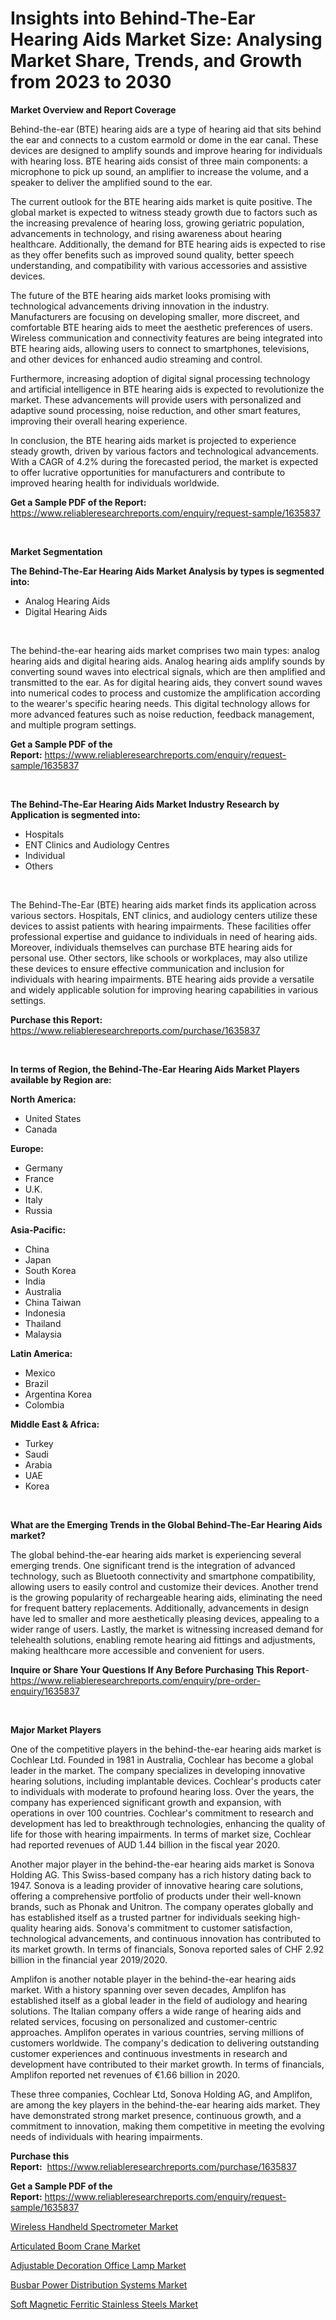 <p><h1>Insights into Behind-The-Ear Hearing Aids Market Size: Analysing Market Share, Trends, and Growth from 2023 to 2030</h1></p><p><strong>Market Overview and Report Coverage</strong></p>
<p><p>Behind-the-ear (BTE) hearing aids are a type of hearing aid that sits behind the ear and connects to a custom earmold or dome in the ear canal. These devices are designed to amplify sounds and improve hearing for individuals with hearing loss. BTE hearing aids consist of three main components: a microphone to pick up sound, an amplifier to increase the volume, and a speaker to deliver the amplified sound to the ear.</p><p>The current outlook for the BTE hearing aids market is quite positive. The global market is expected to witness steady growth due to factors such as the increasing prevalence of hearing loss, growing geriatric population, advancements in technology, and rising awareness about hearing healthcare. Additionally, the demand for BTE hearing aids is expected to rise as they offer benefits such as improved sound quality, better speech understanding, and compatibility with various accessories and assistive devices.</p><p>The future of the BTE hearing aids market looks promising with technological advancements driving innovation in the industry. Manufacturers are focusing on developing smaller, more discreet, and comfortable BTE hearing aids to meet the aesthetic preferences of users. Wireless communication and connectivity features are being integrated into BTE hearing aids, allowing users to connect to smartphones, televisions, and other devices for enhanced audio streaming and control.</p><p>Furthermore, increasing adoption of digital signal processing technology and artificial intelligence in BTE hearing aids is expected to revolutionize the market. These advancements will provide users with personalized and adaptive sound processing, noise reduction, and other smart features, improving their overall hearing experience.</p><p>In conclusion, the BTE hearing aids market is projected to experience steady growth, driven by various factors and technological advancements. With a CAGR of 4.2% during the forecasted period, the market is expected to offer lucrative opportunities for manufacturers and contribute to improved hearing health for individuals worldwide.</p></p>
<p><strong>Get a Sample PDF of the Report:</strong> <a href="https://www.reliableresearchreports.com/enquiry/request-sample/1635837">https://www.reliableresearchreports.com/enquiry/request-sample/1635837</a></p>
<p>&nbsp;</p>
<p><strong>Market Segmentation</strong></p>
<p><strong>The Behind-The-Ear Hearing Aids Market Analysis by types is segmented into:</strong></p>
<p><ul><li>Analog Hearing Aids</li><li>Digital Hearing Aids</li></ul></p>
<p>&nbsp;</p>
<p><p>The behind-the-ear hearing aids market comprises two main types: analog hearing aids and digital hearing aids. Analog hearing aids amplify sounds by converting sound waves into electrical signals, which are then amplified and transmitted to the ear. As for digital hearing aids, they convert sound waves into numerical codes to process and customize the amplification according to the wearer's specific hearing needs. This digital technology allows for more advanced features such as noise reduction, feedback management, and multiple program settings.</p></p>
<p><strong>Get a Sample PDF of the Report:</strong>&nbsp;<a href="https://www.reliableresearchreports.com/enquiry/request-sample/1635837">https://www.reliableresearchreports.com/enquiry/request-sample/1635837</a></p>
<p>&nbsp;</p>
<p><strong>The Behind-The-Ear Hearing Aids Market Industry Research by Application is segmented into:</strong></p>
<p><ul><li>Hospitals</li><li>ENT Clinics and Audiology Centres</li><li>Individual</li><li>Others</li></ul></p>
<p>&nbsp;</p>
<p><p>The Behind-The-Ear (BTE) hearing aids market finds its application across various sectors. Hospitals, ENT clinics, and audiology centers utilize these devices to assist patients with hearing impairments. These facilities offer professional expertise and guidance to individuals in need of hearing aids. Moreover, individuals themselves can purchase BTE hearing aids for personal use. Other sectors, like schools or workplaces, may also utilize these devices to ensure effective communication and inclusion for individuals with hearing impairments. BTE hearing aids provide a versatile and widely applicable solution for improving hearing capabilities in various settings.</p></p>
<p><strong>Purchase this Report:</strong>&nbsp; <a href="https://www.reliableresearchreports.com/purchase/1635837">https://www.reliableresearchreports.com/purchase/1635837</a></p>
<p>&nbsp;</p>
<p><strong>In terms of Region, the Behind-The-Ear Hearing Aids Market Players available by Region are:</strong></p>
<p>
    <p> <strong> North America: </strong>
        <ul>
            <li>United States</li>
            <li>Canada</li>
        </ul>
        </p> 
    <p> <strong> Europe: </strong>
        <ul>
            <li>Germany</li>
            <li>France</li>
            <li>U.K.</li>
            <li>Italy</li>
            <li>Russia</li>
        </ul>
        </p> 
    <p> <strong> Asia-Pacific: </strong>
        <ul>
            <li>China</li>
            <li>Japan</li>
            <li>South Korea</li>
            <li>India</li>
            <li>Australia</li>
            <li>China Taiwan</li>
            <li>Indonesia</li>
            <li>Thailand</li>
            <li>Malaysia</li>
        </ul>
        </p> 
    <p> <strong> Latin America: </strong>
        <ul>
            <li>Mexico</li>
            <li>Brazil</li>
            <li>Argentina Korea</li>
            <li>Colombia</li>
        </ul>
        </p> 
    <p> <strong> Middle East & Africa: </strong>
        <ul>
            <li>Turkey</li>
            <li>Saudi</li>
            <li>Arabia</li>
            <li>UAE</li>
            <li>Korea</li>
        </ul>
    </p>
    </p>
<p>&nbsp;</p>
<p><strong>What are the Emerging Trends in the Global Behind-The-Ear Hearing Aids market?</strong></p>
<p><p>The global behind-the-ear hearing aids market is experiencing several emerging trends. One significant trend is the integration of advanced technology, such as Bluetooth connectivity and smartphone compatibility, allowing users to easily control and customize their devices. Another trend is the growing popularity of rechargeable hearing aids, eliminating the need for frequent battery replacements. Additionally, advancements in design have led to smaller and more aesthetically pleasing devices, appealing to a wider range of users. Lastly, the market is witnessing increased demand for telehealth solutions, enabling remote hearing aid fittings and adjustments, making healthcare more accessible and convenient for users.</p></p>
<p><strong>Inquire or Share Your Questions If Any Before Purchasing This Report</strong>- <a href="https://www.reliableresearchreports.com/enquiry/pre-order-enquiry/1635837">https://www.reliableresearchreports.com/enquiry/pre-order-enquiry/1635837</a></p>
<p>&nbsp;</p>
<p><strong>Major Market Players</strong></p>
<p><p>One of the competitive players in the behind-the-ear hearing aids market is Cochlear Ltd. Founded in 1981 in Australia, Cochlear has become a global leader in the market. The company specializes in developing innovative hearing solutions, including implantable devices. Cochlear's products cater to individuals with moderate to profound hearing loss. Over the years, the company has experienced significant growth and expansion, with operations in over 100 countries. Cochlear's commitment to research and development has led to breakthrough technologies, enhancing the quality of life for those with hearing impairments. In terms of market size, Cochlear had reported revenues of AUD 1.44 billion in the fiscal year 2020.</p><p>Another major player in the behind-the-ear hearing aids market is Sonova Holding AG. This Swiss-based company has a rich history dating back to 1947. Sonova is a leading provider of innovative hearing care solutions, offering a comprehensive portfolio of products under their well-known brands, such as Phonak and Unitron. The company operates globally and has established itself as a trusted partner for individuals seeking high-quality hearing aids. Sonova's commitment to customer satisfaction, technological advancements, and continuous innovation has contributed to its market growth. In terms of financials, Sonova reported sales of CHF 2.92 billion in the financial year 2019/2020.</p><p>Amplifon is another notable player in the behind-the-ear hearing aids market. With a history spanning over seven decades, Amplifon has established itself as a global leader in the field of audiology and hearing solutions. The Italian company offers a wide range of hearing aids and related services, focusing on personalized and customer-centric approaches. Amplifon operates in various countries, serving millions of customers worldwide. The company's dedication to delivering outstanding customer experiences and continuous investments in research and development have contributed to their market growth. In terms of financials, Amplifon reported net revenues of €1.66 billion in 2020.</p><p>These three companies, Cochlear Ltd, Sonova Holding AG, and Amplifon, are among the key players in the behind-the-ear hearing aids market. They have demonstrated strong market presence, continuous growth, and a commitment to innovation, making them competitive in meeting the evolving needs of individuals with hearing impairments.</p></p>
<p><strong>Purchase this Report:</strong>&nbsp;&nbsp;<a href="https://www.reliableresearchreports.com/purchase/1635837">https://www.reliableresearchreports.com/purchase/1635837</a></p>
<p></p>
<p><strong>Get a Sample PDF of the Report:</strong>&nbsp;<a href="https://www.reliableresearchreports.com/enquiry/request-sample/1635837">https://www.reliableresearchreports.com/enquiry/request-sample/1635837</a></p>
<p><p><a href="https://www.linkedin.com/pulse/wireless-handheld-spectrometer-market-share-amp-new-0236c/">Wireless Handheld Spectrometer Market</a></p><p><a href="https://medium.com/@twilabailey2000/articulated-boom-crane-market-size-growth-forecast-2023-2030-03fb97e9cdef">Articulated Boom Crane Market</a></p><p><a href="https://www.linkedin.com/pulse/adjustable-decoration-office-lamp-market-share-amp-new-trends-s9gde/">Adjustable Decoration Office Lamp Market</a></p><p><a href="https://medium.com/@yuvrajsinghrp23/busbar-power-distribution-systems-market-size-growth-forecast-2023-2030-390e2501d038">Busbar Power Distribution Systems Market</a></p><p><a href="https://www.linkedin.com/pulse/soft-magnetic-ferritic-stainless-steels-market-challenges-jr8ke/">Soft Magnetic Ferritic Stainless Steels Market</a></p></p>